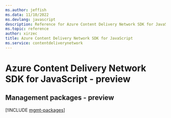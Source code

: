 ```yaml
---
ms.author: jeffish
ms.data: 11/10/2022
ms.devlang: javascript
description: Reference for Azure Content Delivery Network SDK for JavaScript
ms.topic: reference
author: xirzec
title: Azure Content Delivery Network SDK for JavaScript
ms.service: contentdeliverynetwork
---
```

# Azure Content Delivery Network SDK for JavaScript - preview

## Management packages - preview
[!INCLUDE [mgmt-packages](content-delivery-network-mgmt-index.md)]